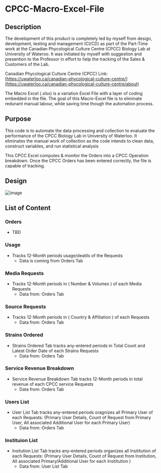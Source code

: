 # CPCC-Macro-Excel-File

## Description
The development of this product is completely led by myself from design, development, testing and management (CI/CD) as part of the Part-Time work at the Canadian Phycological Culture Centre (CPCC) Biology Lab at University of Wateroo. 
It was initiated by myself with suggestion and presention to the Professor in effort to help the tracking of the Sales & Customers of the Lab. 

Canadian Phycological Culture Centre (CPCC) Link: [https://uwaterloo.ca/canadian-phycological-culture-centre/](https://uwaterloo.ca/canadian-phycological-culture-centre/about)

The Macro Excel (.xlsx) is a variation Excel File with a layer of coding embedded in the file. 
The goal of this Macro-Excel file is to eliminate redunant manual labour, while saving time though the automation process. 

## Purpose
This code is to automate the data processing and collection to evaluate the performance of the CPCC Biology Lab in University of Waterloo. 
It eliminates the manual work of collection as the code intends to clean data, construct variables, and run statistical analysis

This CPCC Excel computes & monitor the Orders into a CPCC Operation breakdown. Once the CPCC Orders has been entered correctly, the file is capable of tracking. 

## Design
![image](https://github.com/andykimstar/CPCC-Excel-Automation-Tool/assets/113536228/d2acc607-bdfe-4422-ac5c-c38f5962a732)


## List of Content

### Orders
* TBD

### Usage
* Tracks 12-Month periods usage/deatils of the Requests
  - Data is coming from Orders Tab

### Media Requests
* Tracks 12-Month periods in ( Number & Volumes ) of each Media Requests
  - Data from: Orders Tab
 
### Source Requests
* Tracks 12-Month periods in ( Country & Affiliation ) of each Requests
  - Data from: Orders Tab
    
### Strains Ordered
* Strains Ordered Tab tracks any-entered periods in Total Count and Latest Order Date of each Strains Requests
  - Data from: Orders Tab
    
### Service Revenue Breakdown
* Service Revenue Breakdown Tab tracks 12-Month periods in total revenue of each CPCC service Requests
  - Data from: Orders Tab
    
### Users List
* User List Tab tracks any-entered periods oragnizes all Primary User of each Requests: (Primary User Details, Count of Request from Primary User, All associated Additional User for each Primary User)
  - Data from: Orders Tab
    
### Instituion List
* Insitution List Tab tracks any-entered periods organizes all Insititution of each Requests: (Primary User Details, Count of Request from Institution, All associated Primary/Additional User for each Insititution )
  - Data from: User List Tab
    


